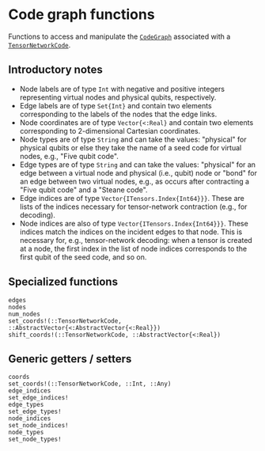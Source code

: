 # Code graph functions

Functions to access and manipulate the [`CodeGraph`](@ref) associated with a
[`TensorNetworkCode`](@ref).

## Introductory notes

* Node labels are of type `Int` with negative and positive integers representing
    virtual nodes and physical qubits, respectively.
* Edge labels are of type `Set{Int}` and contain two elements corresponding to the
    labels of the nodes that the edge links.
* Node coordinates are of type `Vector{<:Real}` and contain two elements corresponding
    to 2-dimensional Cartesian coordinates.
* Node types are of type `String` and can take the values: "physical" for physical qubits or else they take the name of a seed code for virtual nodes, e.g., "Five qubit code".
* Edge types are of type `String` and can take the values: "physical" for an edge between a virtual node and physical (i.e., qubit) node or "bond" for an edge between two virtual nodes, e.g., as occurs after contracting a "Five qubit code" and a "Steane code".
* Edge indices are of type `Vector{ITensors.Index{Int64}}}`.  These are lists of the indices necessary for tensor-network contraction (e.g., for decoding).
* Node indices are also of type `Vector{ITensors.Index{Int64}}}`.  These indices match the indices on the incident edges to that node.  This is necessary for, e.g., tensor-network decoding: when a tensor is created at a node, the first index in the list of node indices corresponds to the first qubit of the seed code, and so on.

## Specialized functions
```@docs
edges
nodes
num_nodes
set_coords!(::TensorNetworkCode, ::AbstractVector{<:AbstractVector{<:Real}})
shift_coords!(::TensorNetworkCode, ::AbstractVector{<:Real})
```

## Generic getters / setters
```@docs
coords
set_coords!(::TensorNetworkCode, ::Int, ::Any)
edge_indices
set_edge_indices!
edge_types
set_edge_types!
node_indices
set_node_indices!
node_types
set_node_types!
```
